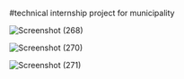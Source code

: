 #technical internship project for municipality

![Screenshot (268)](https://github.com/younessbait/MERN-STACK-EMPLOYEE-MANAGMENT-SYSTEM/assets/126654217/edc853a8-d253-4305-b510-3cb35b339942)


![Screenshot (270)](https://github.com/younessbait/MERN-STACK-EMPLOYEE-MANAGMENT-SYSTEM/assets/126654217/f662fb70-0f73-43c7-aea6-6207d31c8d00)


![Screenshot (271)](https://github.com/younessbait/MERN-STACK-EMPLOYEE-MANAGMENT-SYSTEM/assets/126654217/5b7232c6-f496-497f-9b14-7b3248c03a82)

